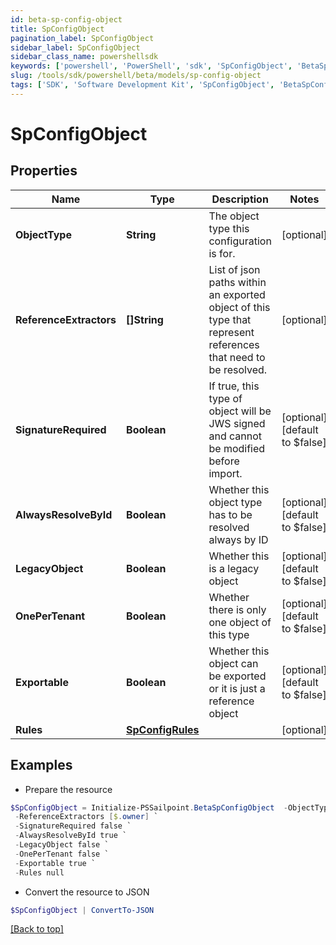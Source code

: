 ```yaml
---
id: beta-sp-config-object
title: SpConfigObject
pagination_label: SpConfigObject
sidebar_label: SpConfigObject
sidebar_class_name: powershellsdk
keywords: ['powershell', 'PowerShell', 'sdk', 'SpConfigObject', 'BetaSpConfigObject'] 
slug: /tools/sdk/powershell/beta/models/sp-config-object
tags: ['SDK', 'Software Development Kit', 'SpConfigObject', 'BetaSpConfigObject']
---
```



# SpConfigObject

## Properties

Name | Type | Description | Notes
------------ | ------------- | ------------- | -------------
**ObjectType** | **String** | The object type this configuration is for. | [optional] 
**ReferenceExtractors** | **[]String** | List of json paths within an exported object of this type that represent references that need to be resolved. | [optional] 
**SignatureRequired** | **Boolean** | If true, this type of object will be JWS signed and cannot be modified before import. | [optional] [default to $false]
**AlwaysResolveById** | **Boolean** | Whether this object type has to be resolved always by ID | [optional] [default to $false]
**LegacyObject** | **Boolean** | Whether this is a legacy object | [optional] [default to $false]
**OnePerTenant** | **Boolean** | Whether there is only one object of this type | [optional] [default to $false]
**Exportable** | **Boolean** | Whether this object can be exported or it is just a reference object | [optional] [default to $false]
**Rules** | [**SpConfigRules**](sp-config-rules) |  | [optional] 

## Examples

- Prepare the resource
```powershell
$SpConfigObject = Initialize-PSSailpoint.BetaSpConfigObject  -ObjectType TRIGGER_SUBSCRIPTION `
 -ReferenceExtractors [$.owner] `
 -SignatureRequired false `
 -AlwaysResolveById true `
 -LegacyObject false `
 -OnePerTenant false `
 -Exportable true `
 -Rules null
```

- Convert the resource to JSON
```powershell
$SpConfigObject | ConvertTo-JSON
```


[[Back to top]](#) 

